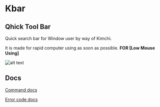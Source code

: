 Kbar
======
Qhick Tool Bar
------
Quick search bar for Window user by way of Kimchi.

It is made for rapid computer using as soon as possible.
**FOR [Low Mouse Using]**

![alt text](https://github.com/KIMCHIway/README-Resource-Container/blob/master/ezgif.com-crop.gif)

Docs
------
[Command docs](https://docs.google.com/document/d/1-0STF1GnlQi-IYj8PNtPBaO657w1jOwlGT1H6X81nZw/edit?usp=sharing "Google Docs")

[Error code docs](https://docs.google.com/document/d/1hv9VlDcnhZC1XxuakIvWY6YPuZE-5Es_EgtYm1dUG6Y/edit?usp=sharing "Google Docs")
